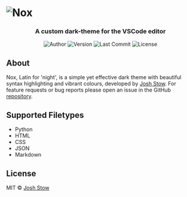 # ![Nox](https://raw.githubusercontent.com/jshstw/nox/main/banner.jpg)
<h3 align="center">A custom dark-theme for the VSCode editor</h3>

<p align="center">
	<img alt="Author" src="https://img.shields.io/badge/author-Josh%20Stow-blueviolet"/>
  <img alt="Version" src="https://img.shields.io/github/v/release/jshstw/nox?color=orange&include_prereleases"/>
	<img alt="Last Commit" src="https://img.shields.io/github/last-commit/jshstw/nox"/>
	<img alt="License" src="https://img.shields.io/github/license/jshstw/nox?color=informational"/>
</p>

## About
Nox, Latin for 'night', is a simple yet effective dark theme with beautiful syntax highlighting and vibrant colours, developed by [Josh Stow](https://jstow.com). For feature requests or bug reports please open an issue in the GitHub [repository](https://github.com/jshstw/nox).

## Supported Filetypes
- Python
- HTML
- CSS
- JSON
- Markdown

## License
MIT © [Josh Stow](https://jstow.com)